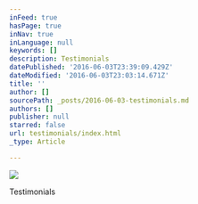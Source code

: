 ```yaml
---
inFeed: true
hasPage: true
inNav: true
inLanguage: null
keywords: []
description: Testimonials
datePublished: '2016-06-03T23:39:09.429Z'
dateModified: '2016-06-03T23:03:14.671Z'
title: ''
author: []
sourcePath: _posts/2016-06-03-testimonials.md
authors: []
publisher: null
starred: false
url: testimonials/index.html
_type: Article

---
```

![](https://the-grid-user-content.s3-us-west-2.amazonaws.com/4676688a-5283-41a1-bfb4-993ff09b9191.jpg)

Testimonials